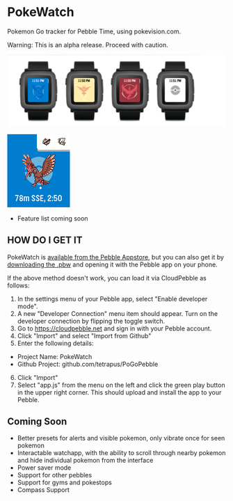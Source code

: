 # PokeWatch
Pokemon Go tracker for Pebble Time, using pokevision.com.

Warning: This is an alpha release. Proceed with caution.

![Teams](docs/images/teams.png "Team Branding")

![Pokemon Tracking](docs/images/fearow.png "Pokemon Tracking")
- Feature list coming soon

## HOW DO I GET IT
PokeWatch is [available from the Pebble Appstore](https://apps.getpebble.com/applications/5796959aa40d829e7b00001e), but you can also get it by [downloading the .pbw](https://github.com/tetrapus/PoGoPebble/releases/download/0.1/PokeWatch.pbw) and opening it with the Pebble app on your phone.

If the above method doesn't work, you can load it via CloudPebble as follows:

1. In the settings menu of your Pebble app, select "Enable developer mode".
2. A new "Developer Connection" menu item should appear. Turn on the developer connection by flipping the toggle switch.
3. Go to https://cloudpebble.net and sign in with your Pebble account.
4. Click "Import" and select "Import from Github"
5. Enter the following details:
  * Project Name: PokeWatch
  * Github Project: github.com/tetrapus/PoGoPebble
6. Click "Import"
7. Select "app.js" from the menu on the left and click the green play button in the upper right corner. This should upload and install the app to your Pebble.

## Coming Soon
- Better presets for alerts and visible pokemon, only vibrate once for seen pokemon
- Interactable watchapp, with the ability to scroll through nearby pokemon and hide individual pokemon from the interface
- Power saver mode
- Support for other pebbles
- Support for gyms and pokestops
- Compass Support
